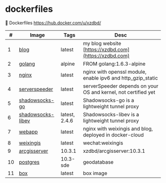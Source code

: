 # dockerfiles

:whale: Dockerfiles https://hub.docker.com/u/xzdbd/

| # | Image | Tags | Desc |
|---| ----- | -------- | ---------- |
| 1 | [blog](https://github.com/xzdbd/dockerfiles/tree/master/blog) | latest | my blog website [https://xzdbd.com](https://xzdbd.com) |
| 2 | [golang](https://github.com/xzdbd/dockerfiles/tree/master/golang/alpine) | alpine | FROM golang:1.6.3-alpine |
| 3 | [nginx](https://github.com/xzdbd/dockerfiles/tree/master/nginx) | latest | nginx with openssl module, enable ipv6 and http_gzip_static |
| 4 | [serverspeeder](https://github.com/xzdbd/dockerfiles/tree/master/serverspeeder) | latest | serverSpeeder depends on your OS and kernel, not certified yet |
| 5 | [shadowsocks-go](https://github.com/xzdbd/dockerfiles/tree/master/shadowsocks-go) | latest | Shadowsocks-go is a lightweight tunnel proxy |
| 6 | [shadowsocks-libev](https://github.com/xzdbd/dockerfiles/tree/master/shadowsocks-libev) | latest, 2.4.6 | Shadowsocks-libev is a lightweight tunnel proxy |
| 7 | [webapp](https://github.com/xzdbd/dockerfiles/tree/master/webapp) | latest | nginx with weixingis and blog, deployed in docker-cloud |
| 8 | [weixingis](https://github.com/xzdbd/dockerfiles/tree/master/weixingis) | latest | wechat:weixingis |
| 9 | [arcgisserver](https://github.com/xzdbd/dockerfiles/tree/master/arcgisserver) | 10.3.1 | xzdbd/arcgisserver:10.3.1 |
| 10 | [postgres](https://github.com/xzdbd/dockerfiles/tree/master/postgres/9.3-sde)| 10.3-sde | geodatabase |
| 11 | [box](https://github.com/xzdbd/dockerfiles/tree/master/box) | latest | box image|